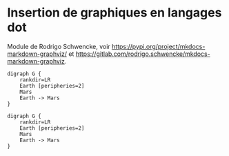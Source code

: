 
# Insertion de graphiques en langages dot 

Module de Rodrigo Schwencke, voir  <https://pypi.org/project/mkdocs-markdown-graphviz/> et <https://gitlab.com/rodrigo.schwencke/mkdocs-markdown-graphviz>.
  

```graphviz dot attack_plan.svg
digraph G {
    rankdir=LR
    Earth [peripheries=2]
    Mars
    Earth -> Mars
}
```

  
```graphviz dot attack_plan.png
digraph G {
    rankdir=LR
    Earth [peripheries=2]
    Mars
    Earth -> Mars
}
```

